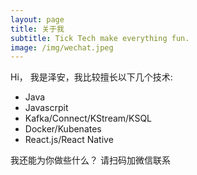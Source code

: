 ```yaml
---
layout: page
title: 关于我
subtitle: Tick Tech make everything fun.
image: /img/wechat.jpeg
---
```


Hi， 我是泽安，我比较擅长以下几个技术:

- Java
- Javascrpit
- Kafka/Connect/KStream/KSQL
- Docker/Kubenates
- React.js/React Native

我还能为你做些什么？ 请扫码加微信联系
